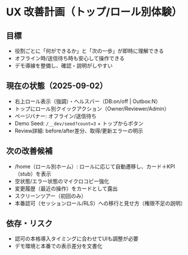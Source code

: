 # UX 改善計画（トップ/ロール別体験）

## 目標
- 役割ごとに「何ができるか」と「次の一歩」が即時に理解できる
- オフライン時/送信待ち時も安心して操作できる
- デモ導線を整備し、確認・説明がしやすい

## 現在の状態（2025-09-02）
- 右上ロール表示（強調）・ヘルスバー（DB:on/off | Outbox:N）
- トップにロール別クイックアクション（Owner/Reviewer/Admin）
- ページバナー: オフライン/送信待ち
- Demo Seed: `/__dev/seed?count=3` + トップからボタン
- Review詳細: before/after差分、取得/更新エラーの明示

## 次の改善候補
- /home（ロール別ホーム）: ロールに応じて自動遷移し、カード＋KPI（stub）を表示
- 空状態/エラー状態のマイクロコピー強化
- 変更履歴（最近の操作）をカードとして露出
- スクリーンツアー（初回のみ）
- 本番認可（セッションロール/RLS）への移行と見せ方（権限不足の説明）

## 依存・リスク
- 認可の本格導入タイミングに合わせてUIも調整が必要
- デモ環境と本番での表示差分を文書化

